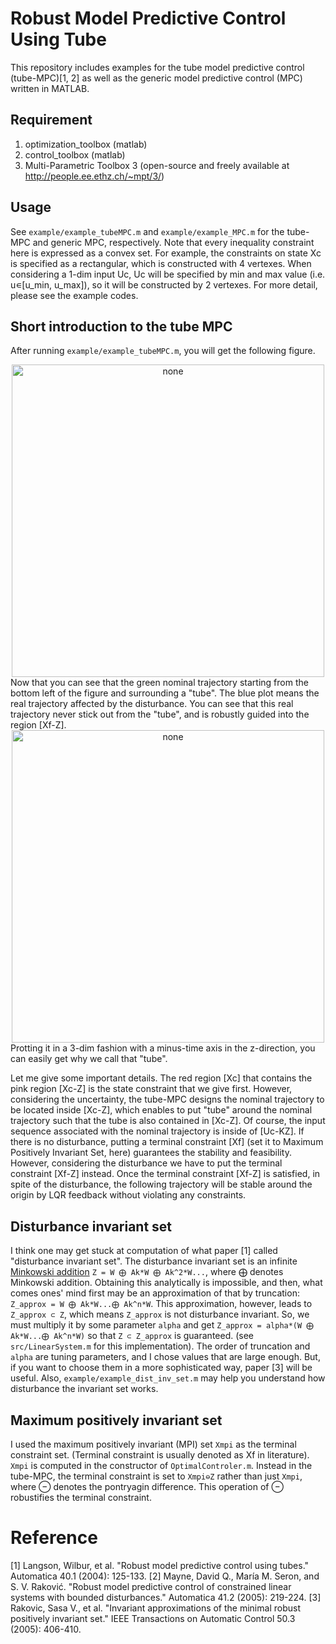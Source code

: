 # Robust Model Predictive Control Using Tube
This repository includes examples for the tube model predictive control (tube-MPC)[1, 2] as well as the generic model predictive control (MPC) written in MATLAB.

## Requirement

1) optimization_toolbox (matlab)<br>
2) control_toolbox (matlab)<br>
3) Multi-Parametric Toolbox 3 (open-source and freely available at http://people.ee.ethz.ch/~mpt/3/)


## Usage
See `example/example_tubeMPC.m` and `example/example_MPC.m` for the tube-MPC and generic MPC, respectively. Note that every inequality constraint here is expressed as a convex set. For example, the constraints on state Xc is specified as a rectangular, which is constructed with 4 vertexes. When considering a 1-dim input Uc, Uc will be specified by min and max value (i.e. u∊[u_min, u_max]), so it will be constructed by 2 vertexes. For more detail, please see the example codes.

## Short introduction to the tube MPC
After running `example/example_tubeMPC.m`, you will get the following figure.
<div align="center">
<img src="https://raw.githubusercontent.com/HiroIshida/robust-tube-mpc/master/fig/sample2.jpg" alt="none" title="sample2" width="500">
</div>
Now that you can see that the green nominal trajectory starting from the bottom left of the figure and surrounding a "tube". The blue plot means the real trajectory affected by the disturbance. You can see that this real trajectory never stick out from the "tube", and is robustly guided into the region [Xf-Z].
</html>
<div align="center">
<img src="https://raw.githubusercontent.com/HiroIshida/robust-tube-mpc/master/fig/sample1.jpg" alt="none" title="sample1" width="500">
</div>
Protting it in a 3-dim fashion with a minus-time axis in the z-direction, you can easily get why we call that "tube".

Let me give some important details. The red region [Xc] that contains the pink region [Xc-Z] is the state constraint that we give first. However, considering the uncertainty, the tube-MPC designs the nominal trajectory to be located inside [Xc-Z], which enables to put "tube" around the nominal trajectory such that the tube is also contained in [Xc-Z]. Of course, the input sequence associated with the nominal trajectory is inside of [Uc-KZ]. If there is no disturbance, putting a terminal constraint [Xf] (set it to Maximum Positively Invariant Set, here) guarantees the stability and feasibility. However, considering the disturbance we have to put the terminal constraint [Xf-Z] instead. Once the terminal constraint [Xf-Z] is satisfied, in spite of the disturbance, the following trajectory will be stable around the origin by LQR feedback without violating any constraints.

## Disturbance invariant set
I think one may get stuck at computation of what paper [1] called "disturbance invariant set". The disturbance invariant set is an infinite [Minkowski addition](https://en.wikipedia.org/wiki/Minkowski_addition) `Z = W ⨁ Ak*W ⨁ Ak^2*W...`, where ⨁ denotes Minkowski addition. Obtaining this analytically is impossible, and then, what comes ones' mind first may be an approximation of that by truncation: `Z_approx = W ⨁ Ak*W...⨁ Ak^n*W`. This approximation, however, leads to `Z_approx ⊂ Z`, which means `Z_approx` is not disturbance invariant. So, we must multiply it by some parameter `alpha` and get `Z_approx = alpha*(W ⨁ Ak*W...⨁ Ak^n*W)` so that `Z ⊂ Z_approx` is guaranteed. (see `src/LinearSystem.m` for this implementation). The order of truncation and `alpha` are tuning parameters, and I chose values that are large enough. But, if you want to choose them in a more sophisticated way, paper [3] will be useful. Also, `example/example_dist_inv_set.m` may help you understand how disturbance the invariant set works.

## Maximum positively invariant set
I used the maximum positively invariant (MPI) set `Xmpi` as the terminal constraint set. (Terminal constraint is usually denoted as Xf in literature). `Xmpi` is computed in the constructor of `OptimalControler.m`. Instead in the tube-MPC, the terminal constraint is set to `Xmpi⊖Z` rather than just `Xmpi`, where ⊖ denotes the pontryagin difference. This operation of ⊖ robustifies the terminal constraint.

# Reference
[1] Langson, Wilbur, et al. "Robust model predictive control using tubes." Automatica 40.1 (2004): 125-133.
[2] Mayne, David Q., María M. Seron, and S. V. Raković. "Robust model predictive control of constrained linear systems with bounded disturbances." Automatica 41.2 (2005): 219-224.
[3] Rakovic, Sasa V., et al. "Invariant approximations of the minimal robust positively invariant set." IEEE Transactions on Automatic Control 50.3 (2005): 406-410.
